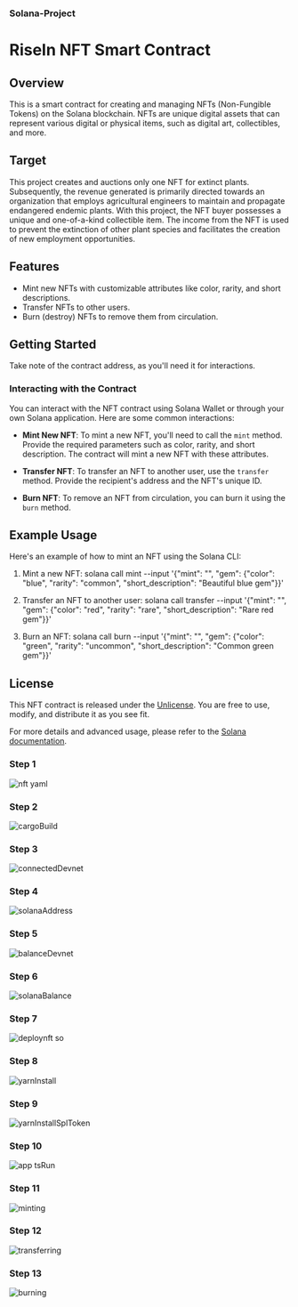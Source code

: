 ### Solana-Project
# RiseIn NFT Smart Contract

## Overview
This is a smart contract for creating and managing NFTs (Non-Fungible Tokens) on the Solana blockchain. NFTs are unique digital assets that can represent various digital or physical items, such as digital art, collectibles, and more.

## Target
This project creates and auctions only one NFT for extinct plants. Subsequently, the revenue generated is primarily directed towards an organization that employs agricultural engineers to maintain and propagate endangered endemic plants. With this project, the NFT buyer possesses a unique and one-of-a-kind collectible item. The income from the NFT is used to prevent the extinction of other plant species and facilitates the creation of new employment opportunities.

## Features
- Mint new NFTs with customizable attributes like color, rarity, and short descriptions.
- Transfer NFTs to other users.
- Burn (destroy) NFTs to remove them from circulation.

## Getting Started

Take note of the contract address, as you'll need it for interactions.

### Interacting with the Contract
You can interact with the NFT contract using Solana Wallet or through your own Solana application. Here are some common interactions:

- **Mint New NFT**: To mint a new NFT, you'll need to call the `mint` method. Provide the required parameters such as color, rarity, and short description. The contract will mint a new NFT with these attributes.

- **Transfer NFT**: To transfer an NFT to another user, use the `transfer` method. Provide the recipient's address and the NFT's unique ID.

- **Burn NFT**: To remove an NFT from circulation, you can burn it using the `burn` method.

## Example Usage
Here's an example of how to mint an NFT using the Solana CLI:

1. Mint a new NFT:
solana call <ContractAddress> mint
--input '{"mint": "<MintAddress>", "gem": {"color": "blue", "rarity": "common", "short_description": "Beautiful blue gem"}}'

2. Transfer an NFT to another user:
solana call <ContractAddress> transfer --input '{"mint": "<MintAddress>", "gem": {"color": "red", "rarity": "rare", "short_description": "Rare red gem"}}'

3. Burn an NFT:
solana call <ContractAddress> burn --input '{"mint": "<MintAddress>", "gem": {"color": "green", "rarity": "uncommon", "short_description": "Common green gem"}}'

## License
This NFT contract is released under the [Unlicense](https://unlicense.org/). You are free to use, modify, and distribute it as you see fit.

For more details and advanced usage, please refer to the [Solana documentation](https://docs.solana.com/).

### Step 1
![nft yaml](https://github.com/akalnengn/Solana-Bootcamp-Final-Project/assets/127908683/8681544a-479d-49bf-962a-0903f5514ef2)
### Step 2
![cargoBuild](https://github.com/akalnengn/Solana-Bootcamp-Final-Project/assets/127908683/73b871d6-1854-4ce5-b9b6-0e3e5305a33d)
### Step 3
![connectedDevnet](https://github.com/akalnengn/Solana-Bootcamp-Final-Project/assets/127908683/1b378e25-cf89-47c4-84b9-c9989f565ffa)
### Step 4
![solanaAddress](https://github.com/akalnengn/Solana-Bootcamp-Final-Project/assets/127908683/811e998d-32c8-45a6-81c3-11fa8c556e19)
### Step 5
![balanceDevnet](https://github.com/akalnengn/Solana-Bootcamp-Final-Project/assets/127908683/8441ba10-bb07-4d9b-80e2-46d60253a432)
### Step 6
![solanaBalance](https://github.com/akalnengn/Solana-Bootcamp-Final-Project/assets/127908683/a2ae97e6-e2e5-4a2b-ade0-a761fc72a23e)
### Step 7
![deploynft so](https://github.com/akalnengn/Solana-Bootcamp-Final-Project/assets/127908683/6459f25c-e9e4-4b18-af24-25837b119dd5)
### Step 8
![yarnInstall](https://github.com/akalnengn/Solana-Bootcamp-Final-Project/assets/127908683/e5832f93-ed22-4c97-852e-e96875de93a3)
### Step 9
![yarnInstallSplToken](https://github.com/akalnengn/Solana-Bootcamp-Final-Project/assets/127908683/8ff72f8a-5283-49f4-afc1-1e27a5fa03d1)
### Step 10
![app tsRun](https://github.com/akalnengn/Solana-Bootcamp-Final-Project/assets/127908683/13209ccc-2733-465a-b83a-0df7a735496b)
### Step 11
![minting](https://github.com/akalnengn/Solana-Bootcamp-Final-Project/assets/127908683/30555e2d-69cb-4845-aec5-88187d5ffcb6)
### Step 12
![transferring](https://github.com/akalnengn/Solana-Bootcamp-Final-Project/assets/127908683/c55a88e9-3f7e-480a-99ea-0afe9889450d)
### Step 13
![burning](https://github.com/akalnengn/Solana-Bootcamp-Final-Project/assets/127908683/263bf78b-80b3-418e-9fea-1ff1a9e6702f)

